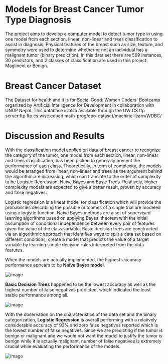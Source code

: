 # Models for Breast Cancer Tumor Type Diagnosis
The project aims to develop a computer model to detect tumor type in using one model from each section, linear, non-linear and trees classification to assist in diagnosis. Physical features of the breast such as size, texture, and symmetry were used to determine
whether or not an individual has a malignant tumor (binary prediction). In this data set there are 569 instances, 30 predictors, and 2 classes of classification are used in this project: Maglinent or Benign. 
# Breast Cancer Dataset
The Dataset for health and it is for Social Good: Women Coders' Bootcamp organized by Artificial Intelligence for Development in collaboration with UNDP Nepal.
This database is also available through the UW CS ftp server:ftp ftp.cs.wisc.educd math-prog/cpo-dataset/machine-learn/WDBC/
# Discussion and Results
With the classification model applied on data of breast cancer to recognize the category of the tumor, one model from each section, linear, non-linear and trees classification, has been picked to generally present the performance of each class. Theoretically, in term of complexity, the models would be arranged from linear, non-linear and trees as the argument behind the algorithm are increasing, which can translate to the order of complexity to be Logistic Regression, Naïve Bayes and Basic Trees. Relatively, higher complexity models are expected to give a better result, proven by accuracy and false negatives. 

Logistic regression is a linear model for classification which will provide the probabilities describing the possible outcomes of a single trial are modeled using a logistic function. Naive Bayes methods are a set of supervised learning algorithms based on applying Bayes’ theorem with the initial assumption of conditional independence between every pair of features given the value of the class variable. Basic decision trees are constructed via an algorithmic approach that identifies ways to split a data set based on different conditions, create a model that predicts the value of a target variable by learning simple decision rules interpreted from the data features. 

When the models are actually implemented, the highest-accuracy performance appears to be **Naïve Bayes model**.

![image](https://github.com/nnttluna/tumor_type-classification/assets/103468427/96d14959-6935-4456-87d9-df61118ea423)


**Basic Decision Trees** happened to be the lowest accuracy as well as the highest number of false negatives predicted, which indicated the least stable performance among all.

![image](https://github.com/nnttluna/tumor_type-classification/assets/103468427/3f0f1f49-2306-4d66-a13d-d84fe5f73304)


With the observation on the characteristics of the data set and the binary categorization, **Logistic Regression** is overall performing with a relatively considerable accuracy of 93% and zero false negatives reported which is the lowest number of false negatives. Since we are predicting if the tumor is benign or malignant and we would not want the model to justify the tumor is benign while it is actually malignant, number of false negatives is extremely crucial while evaluating the performance of the models. 

![image](https://github.com/nnttluna/tumor_type-classification/assets/103468427/a0ba6873-5f73-466c-ab80-0d6f5c050176)


